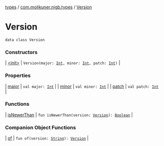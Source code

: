 [types](../../index.md) / [com.molikuner.nigb.types](../index.md) / [Version](./index.md)

# Version

`data class Version`

### Constructors

| [&lt;init&gt;](-init-.md) | `Version(major: `[`Int`](https://kotlinlang.org/api/latest/jvm/stdlib/kotlin/-int/index.html)`, minor: `[`Int`](https://kotlinlang.org/api/latest/jvm/stdlib/kotlin/-int/index.html)`, patch: `[`Int`](https://kotlinlang.org/api/latest/jvm/stdlib/kotlin/-int/index.html)`)` |

### Properties

| [major](major.md) | `val major: `[`Int`](https://kotlinlang.org/api/latest/jvm/stdlib/kotlin/-int/index.html) |
| [minor](minor.md) | `val minor: `[`Int`](https://kotlinlang.org/api/latest/jvm/stdlib/kotlin/-int/index.html) |
| [patch](patch.md) | `val patch: `[`Int`](https://kotlinlang.org/api/latest/jvm/stdlib/kotlin/-int/index.html) |

### Functions

| [isNewerThan](is-newer-than.md) | `fun isNewerThan(version: `[`Version`](./index.md)`): `[`Boolean`](https://kotlinlang.org/api/latest/jvm/stdlib/kotlin/-boolean/index.html) |

### Companion Object Functions

| [of](of.md) | `fun of(version: `[`String`](https://kotlinlang.org/api/latest/jvm/stdlib/kotlin/-string/index.html)`): `[`Version`](./index.md) |

